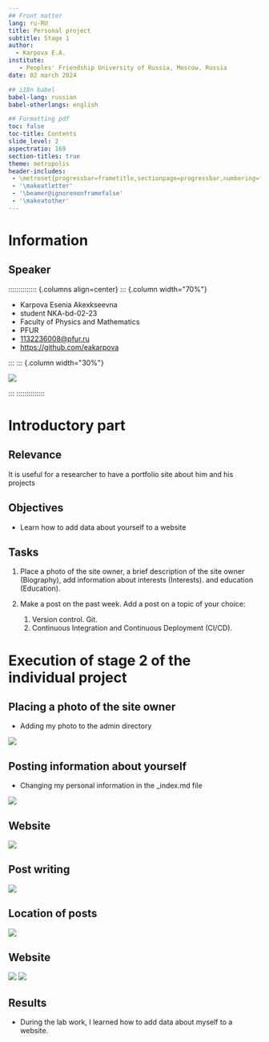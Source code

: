 ```yaml
---
## Front matter
lang: ru-RU
title: Personal project
subtitle: Stage 1
author:
  - Karpova E.A.
institute:
   - Peoples' Friendship University of Russia, Moscow, Russia
date: 02 march 2024

## i18n babel
babel-lang: russian
babel-otherlangs: english

## Formatting pdf
toc: false
toc-title: Contents
slide_level: 2
aspectratio: 169
section-titles: true
theme: metropolis
header-includes:
 - \metroset{progressbar=frametitle,sectionpage=progressbar,numbering=fraction}
 - '\makeatletter'
 - '\beamer@ignorenonframefalse'
 - '\makeatother'
---
```


# Information

## Speaker

:::::::::::::: {.columns align=center}
::: {.column width="70%"}

  * Karpova Esenia Akexkseevna
  * student NKA-bd-02-23
  * Faculty of Physics and Mathematics
  * PFUR
  * [1132236008@pfur.ru](mailto:1132236008@pfur.ru)
  * <https://github.com/eakarpova>

:::
::: {.column width="30%"}

![](image/me.jpeg)

:::
::::::::::::::

# Introductory part

## Relevance

It is useful for a researcher to have a portfolio site about him and his projects

## Objectives

- Learn how to add data about yourself to a website


## Tasks

1. Place a photo of the site owner, a brief description of the site owner (Biography), add information about interests (Interests). and education (Education).

2. Make a post on the past week.
   Add a post on a topic of your choice:
    1) Version control. Git.
    2) Continuous Integration and Continuous Deployment (CI/CD).

# Execution of stage 2 of the individual project

## Placing a photo of the site owner

- Adding my photo to the admin directory

![](image/1.png)

## Posting information about yourself

- Changing my personal information in the _index.md file

![](image/2.png)

## Website

![](image/3.png)


## Post writing

![](image/4.png)

## Location of posts

![](image/5.png)

## Website

![](image/6.png)
![](image/7.png)


## Results

- During the lab work, I learned how to add data about myself to a website.

